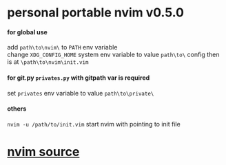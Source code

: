 # personal portable nvim v0.5.0

#### for global use
add `path\to\nvim\` to `PATH` env variable<br>
change `XDG_CONFIG_HOME` system env variable to value `path\to\` config then is at `\path\to\nvim\init.vim`<br>

#### for git.py `privates.py` with gitpath var is required
set `privates` env variable to value `path\to\private\`<br>

#### others
`nvim -u /path/to/init.vim` start nvim with pointing to init file<br>

# [nvim source](https://github.com/neovim/neovim)
